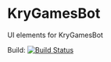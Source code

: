 # KryGamesBot
UI elements for KryGamesBot

Build: [![Build Status](https://eugenebotma.visualstudio.com/seuntjie900/_apis/build/status%2FSeuntjie900.Gambler.Bot?repoName=Seuntjie900%2FGambler.Bot&branchName=master&jobName=BuildJob)](https://eugenebotma.visualstudio.com/seuntjie900/_build/latest?definitionId=6&repoName=Seuntjie900%2FGambler.Bot&branchName=master)
